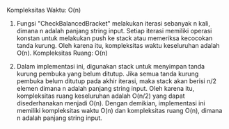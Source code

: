 Kompleksitas Waktu: O(n)

1. Fungsi "CheckBalancedBracket" melakukan iterasi sebanyak n kali, dimana n adalah panjang string input. Setiap iterasi memiliki operasi konstan untuk melakukan push ke stack atau memeriksa kecocokan tanda kurung. Oleh karena itu, kompleksitas waktu keseluruhan adalah O(n). Kompleksitas Ruang: O(n)

2. Dalam implementasi ini, digunakan stack untuk menyimpan tanda kurung pembuka yang belum ditutup. Jika semua tanda kurung pembuka belum ditutup pada akhir iterasi, maka stack akan berisi n/2 elemen dimana n adalah panjang string input. Oleh karena itu, kompleksitas ruang keseluruhan adalah O(n/2) yang dapat disederhanakan menjadi O(n). Dengan demikian, implementasi ini memiliki kompleksitas waktu O(n) dan kompleksitas ruang O(n), dimana n adalah panjang string input.